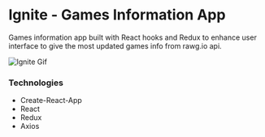 # Ignite - Games Information App

Games information app built with React hooks and Redux to enhance user interface to give the most updated games info from rawg.io api.

![Ignite Gif](https://user-images.githubusercontent.com/73920080/115133386-c9f41880-9fd5-11eb-8800-16d9888be0f1.gif)

### Technologies

- Create-React-App
- React
- Redux
- Axios
